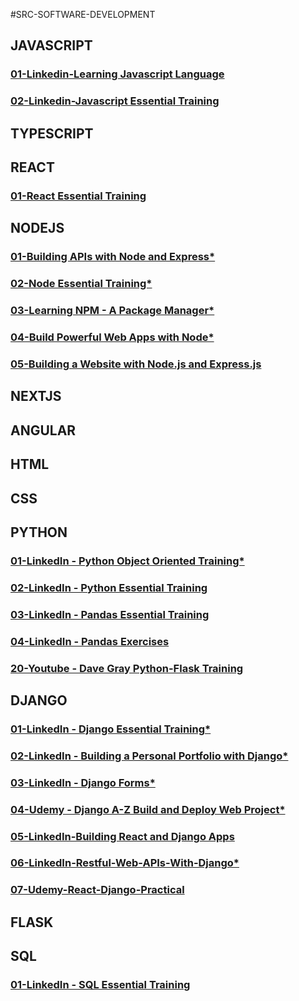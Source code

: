 #SRC-SOFTWARE-DEVELOPMENT

## JAVASCRIPT

### [01-Linkedin-Learning Javascript Language](https://github.com/omeatai/src-AI-Software/blob/main/src/js/01-js-learning-js-lang.md)

### [02-Linkedin-Javascript Essential Training](https://github.com/omeatai/src-AI-Software/blob/main/src/js/02-js-ess-training.md)

## TYPESCRIPT

## REACT

### [01-React Essential Training](https://github.com/omeatai/src-AI-Software/blob/main/src/react/01-react-ess-training.md)

## NODEJS

### [01-Building APIs with Node and Express\*](https://github.com/omeatai/src-AI-Software/blob/main/src/node/01-Linkedin-APIs-with-Node-Express.md)

### [02-Node Essential Training\*](https://github.com/omeatai/src-AI-Software/blob/main/src/node/02-Node-Essential-Training.md)

### [03-Learning NPM - A Package Manager*](https://github.com/omeatai/src-AI-Software/blob/main/src/node/03-Learning_npm_package_manager.md)

### [04-Build Powerful Web Apps with Node*](https://github.com/omeatai/src-AI-Software/blob/main/src/node/04-Build_Powerful_Web_Apps_with_Node.md)

### [05-Building a Website with Node.js and Express.js](https://github.com/omeatai/src-AI-Software/blob/main/src/node/05-Building_a_Website_with_Node_and_Express.md)

## NEXTJS

## ANGULAR

## HTML

## CSS

## PYTHON

### [01-LinkedIn - Python Object Oriented Training*](https://github.com/omeatai/src-AI-Software/blob/main/src/python/01-Python-Object-Oriented.md)

### [02-LinkedIn - Python Essential Training](https://github.com/omeatai/src-AI-Software/blob/main/src/python/02-Python-Essential-Training.md)

### [03-LinkedIn - Pandas Essential Training](https://github.com/omeatai/src-AI-Software/blob/main/src/python/03-Pandas-Essential-Training.md)

### [04-LinkedIn - Pandas Exercises](https://github.com/omeatai/src-AI-Software/blob/main/src/python/04-Pandas-Exercises.md)

### [20-Youtube - Dave Gray Python-Flask Training](https://github.com/omeatai/src-AI-Software/blob/main/src/python/20-Dave-Gray-Python-Flask.md)

## DJANGO

### [01-LinkedIn - Django Essential Training*](https://github.com/omeatai/src-AI-Software/blob/main/src/django/01-LinkedIn-Django-Essential.md)

### [02-LinkedIn - Building a Personal Portfolio with Django*](https://github.com/omeatai/src-AI-Software/blob/main/src/django/02-LinkedIn-Django-Personal-Portfolio.md)

### [03-LinkedIn - Django Forms*](https://github.com/omeatai/src-AI-Software/blob/main/src/django/03-LinkedIn-Django-Forms.md)

### [04-Udemy - Django A-Z Build and Deploy Web Project*](https://github.com/omeatai/src-AI-Software/blob/main/src/django/04-Udemy-Django-A-Z.md)

### [05-LinkedIn-Building React and Django Apps](https://github.com/omeatai/src-AI-Software/blob/main/src/django/05-LinkedIn-Django-React-and-Django-apps.md)

### [06-LinkedIn-Restful-Web-APIs-With-Django*](https://github.com/omeatai/src-AI-Software/blob/main/src/django/06-LinkedIn-Restful-Web-APIs-With-Django.md)

### [07-Udemy-React-Django-Practical](https://github.com/omeatai/src-AI-Software/blob/main/src/django/07-Udemy-React-Django-Practical.md)

## FLASK

## SQL

### [01-LinkedIn - SQL Essential Training](https://github.com/omeatai/src-AI-Software/blob/main/src/sql/01_sql_essential_training.md)
